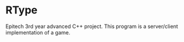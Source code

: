 RType
======

Epitech 3rd year advanced C++ project. This program is a server/client implementation of a game.
